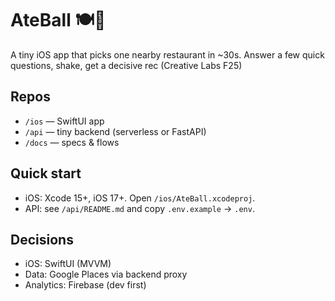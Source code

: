 # AteBall 🍽️🎱
A tiny iOS app that picks one nearby restaurant in ~30s. Answer a few quick questions, shake, get a decisive rec (Creative Labs F25)

## Repos
- `/ios` — SwiftUI app
- `/api` — tiny backend (serverless or FastAPI)
- `/docs` — specs & flows

## Quick start
- iOS: Xcode 15+, iOS 17+. Open `/ios/AteBall.xcodeproj`.
- API: see `/api/README.md` and copy `.env.example` → `.env`.

## Decisions
- iOS: SwiftUI (MVVM)
- Data: Google Places via backend proxy
- Analytics: Firebase (dev first)
